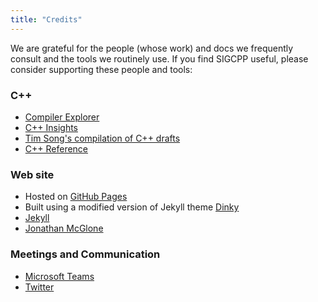 ```yaml
---
title: "Credits"
---
```


We are grateful for the people (whose work) and docs we frequently consult and the tools we routinely use. If you find SIGCPP useful, please consider supporting these people and tools:

### C++
- [Compiler Explorer](https://godbolt.org/z/CS8SRJ)
- [C++ Insights](https://cppinsights.io/s/e030183f)
- [Tim Song's compilation of C++ drafts](https://github.com/timsong-cpp/cppwp)
- [C++ Reference](https://en.cppreference.com)


### Web site
- Hosted on [GitHub Pages](https://pages.github.com)
- Built using a modified version of Jekyll theme [Dinky](https://github.com/pages-themes/dinky)
- [Jekyll](https://jekyllrb.com/docs/) 
- [Jonathan McGlone](http://jmcglone.com/guides/github-pages/)


### Meetings and Communication
- [Microsoft Teams](https://teams.microsoft.com)
- [Twitter](https://twitter.com/sigcpp)
